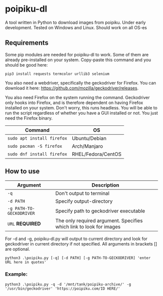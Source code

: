 # poipiku-dl
A tool written in Python to download images from poipiku. Under early development. Tested on Windows and Linux. Should work on all OS-es


## Requirements
Some pip modules are needed for poipiku-dl to work. Some of them are already pre-installed on your system. Copy-paste this command and you should be good here:

`pip3 install requests termcolor urllib3 selenium`

You also need a webdriver, specifically the geckodriver for Firefox. You can download it here: https://github.com/mozilla/geckodriver/releases.

You also need Firefox on the system running the command. Geckodriver only hooks into Firefox, and is therefore dependent on having Firefox installed on your system. Don't worry, this runs headless. You will be able to run the script regardless of whether you have a GUI installed or not. You just need the Firefox binary.

| Command | OS |
| --- | --- |
| `sudo apt install firefox` | Ubuntu/Debian |
| `sudo pacman -S firefox` | Arch/Manjaro |
| `sudo dnf install firefox` | RHEL/Fedora/CentOS

## How to use
| Argument | Description |
| --- | --- |
| `-q` | Don't output to terminal |
| `-d PATH` | Specify output-directory |
| `-g PATH-TO-GECKODRIVER` | Specify path to geckodriver executable |
| `URL` **REQUIRED**| The only required argument. Specifies which link to look for images | 


For -d and -g, poipiku-dl.py will output to current directory and look for geckodriver in current directory if not specified. All arguments in brackets [] are optional.

`python3 .\poipiku.py [-q] [-d PATH] [-g PATH-TO-GECKODRIVER] 'enter URL here in quotes'`

### Example:

`python3 .\poipiku.py -q -d '/mnt/tank/poipiku-archive/' -g '/usr/bin/geckodriver' 'https://poipiku.com/ID HERE/'`
